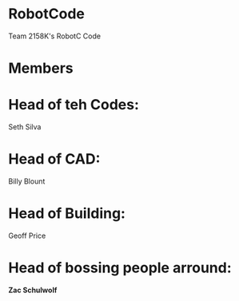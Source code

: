 RobotCode
=========

Team 2158K's RobotC Code  

Members  
=======

# Head of teh Codes:
Seth Silva  

# Head of CAD:
Billy Blount

# Head of Building:
Geoff Price   

# Head of bossing people arround:
**Zac Schulwolf**
